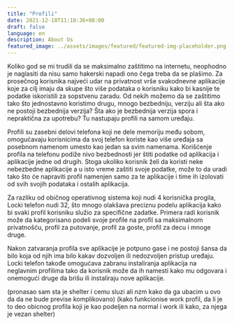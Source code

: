 ```yaml
---
title: "Profili"
date: 2021-12-18T11:10:36+08:00
draft: false
language: en
description: About Us
featured_image: ../assets/images/featured/featured-img-placeholder.png
---
```


Koliko god se mi trudili da se maksimalno zaštitimo na internetu, neophodno je naglasiti da nisu samo hakerski napadi ono čega treba da se plašimo. Za prosečnog korisnika najveći udar na
privatnost vrše svakodnevne aplikacije koje za cilj imaju da skupe što više podataka o korisniku kako bi kasnije te podatke iskoristili za sopstvenu zaradu. Od nekih možemo da se zaštitimo tako što jednostavno koristimo drugu, mnogo bezbedniju, verziju ali šta ako ne postoji bezbednija verzija? Šta ako je bezbednija verzija spora i nepraktična za upotrebu? Tu nastupaju profili na samom uređaju.

Profili su zasebni delovi telefona koji ne dele memoriju među sobom, omogućavaju korisnicima da svoj telefon koriste kao više uređaja sa posebnom namenom umesto kao jedan sa svim namenama. Korišćenje profila na telefonu podiže nivo bezbednosti jer štiti podatke od aplikacija i aplikacije jedne od drugih.
Stoga ukoliko korisnik želi da koristi neke nebezbedne aplikacije a u isto vreme zaštiti svoje podatke, može to da uradi tako što će napraviti profil namenjen samo za te aplikacije i time ih izolovati od svih svojih podataka i ostalih aplikacija.

Za razliku od običnog operativnog sistema koji nudi 4 korisnička progila, Locki telefon nudi 32, što mnogo olakšava preciznu podelu aplikacija kako bi svaki profil korisniku služio za specifične zadatke. Primera radi korisnik može da kategorisano podeli svoje profile na profil sa maksimalnom privatnošću, profil za putovanje, profil za goste, profil za decu i mnoge druge.

Nakon zatvaranja profila sve aplikacije je potpuno gase i ne postoji šansa da bilo koja od njih ima bilo kakav dozvoljen ili nedozvoljen pristup uređaju.
Locki telefon takođe omogućava zabranu instaliranja aplikacija na neglavnim profilima tako da korisnik može da ih namesti kako mu odgovara i onemogući druge da brišu ili instaliraju nove aplikacije.

(pronasao sam sta je shelter i cemu sluzi ali nzm kako da ga ubacim u ovo da da ne bude previse komplikovano)
(kako funkcionise work profil, da li je to deo obicnog profila koji je kao podeljen na normal i work ili kako, za njega je vezan shelter)